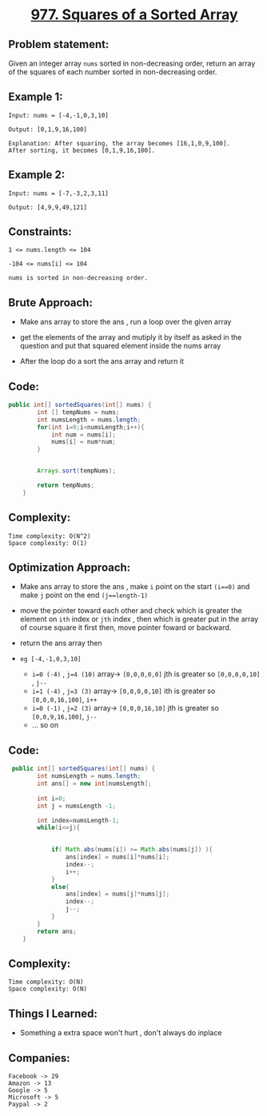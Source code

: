 <h1 align="center"><a href="https://leetcode.com/problems/squares-of-a-sorted-array/description/" target="_blank">977. Squares of a Sorted Array</a></h1>

## Problem statement:
Given an integer array `nums` sorted in non-decreasing order, return an array of the squares of each number sorted in non-decreasing order.

## Example 1:

```
Input: nums = [-4,-1,0,3,10]

Output: [0,1,9,16,100]

Explanation: After squaring, the array becomes [16,1,0,9,100].
After sorting, it becomes [0,1,9,16,100].
```

## Example 2:

```
Input: nums = [-7,-3,2,3,11]

Output: [4,9,9,49,121]
```


## Constraints:

```
1 <= nums.length <= 104

-104 <= nums[i] <= 104

nums is sorted in non-decreasing order.
```


## Brute Approach:

- Make ans array to store the ans , run a loop over the given array
   
- get the elements of the array and mutiply it by itself as asked in the question and put that squared element inside the nums array
  
- After the loop do a sort the ans array and return it




## Code: 

```java
public int[] sortedSquares(int[] nums) {
        int [] tempNums = nums;
        int numsLength = nums.length;
        for(int i=0;i<numsLength;i++){
            int num = nums[i];
            nums[i] = num*num;
        }


        Arrays.sort(tempNums);

        return tempNums;
    }
```







## Complexity:

```
Time complexity: O(N^2)
Space complexity: O(1)
```





 

## Optimization Approach:

- Make ans array to store the ans , make `i` point on the start `(i==0)` and make `j` point on the end `(j==length-1)`
  
- move the pointer toward each other and check which is greater the element on `ith` index or `jth` index , then which is greater put in the array
  of course square it first then, move pointer foward or backward.
  
- return the ans array then
  
- `eg [-4,-1,0,3,10]`
  - `i=0 (-4)` , `j=4 (10)` array-> `[0,0,0,0,0]` jth is greater so `[0,0,0,0,10]` , `j--`
  - `i=1 (-4)` , `j=3 (3)` array-> `[0,0,0,0,10]` ith is greater so `[0,0,0,16,100]`, `i++`
  - `i=0 (-1)` , `j=2 (3)` array-> `[0,0,0,16,10]` jth is greater so `[0,0,9,16,100]`, `j--`
  - ... so on



## Code: 

```java
 public int[] sortedSquares(int[] nums) {
        int numsLength = nums.length;
        int ans[] = new int[numsLength];
        
        int i=0;
        int j = numsLength -1;

        int index=numsLength-1;
        while(i<=j){
        

            if( Math.abs(nums[i]) >= Math.abs(nums[j]) ){
                ans[index] = nums[i]*nums[i];
                index--;
                i++;
            }
            else{
                ans[index] = nums[j]*nums[j];
                index--;
                j--;
            }
        }
        return ans;  
    }

```







## Complexity:

```
Time complexity: O(N)
Space complexity: O(N)
```

## Things I Learned:

- Something a extra space won't hurt , don't always do inplace
  


## Companies:

```
Facebook -> 29
Amazon -> 13
Google -> 5
Microsoft -> 5
Paypal -> 2
```





